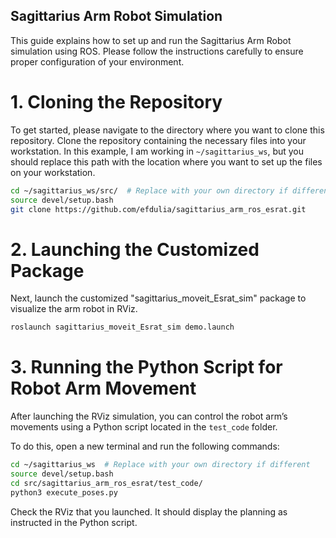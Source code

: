 ## Sagittarius Arm Robot Simulation

This guide explains how to set up and run the Sagittarius Arm Robot simulation using ROS. Please follow the instructions carefully to ensure proper configuration of your environment.

# 1. Cloning the Repository

To get started, please navigate to the directory where you want to clone this repository. Clone the repository containing the necessary files into your workstation. In this example, I am working in `~/sagittarius_ws`, but you should replace this path with the location where you want to set up the files on your workstation.

```bash
cd ~/sagittarius_ws/src/  # Replace with your own directory if different
source devel/setup.bash
git clone https://github.com/efdulia/sagittarius_arm_ros_esrat.git
```

# 2. Launching the Customized Package

Next, launch the customized "sagittarius_moveit_Esrat_sim" package to visualize the arm robot in RViz.

```bash
roslaunch sagittarius_moveit_Esrat_sim demo.launch
```

# 3. Running the Python Script for Robot Arm Movement

After launching the RViz simulation, you can control the robot arm’s movements using a Python script located in the `test_code` folder.

To do this, open a new terminal and run the following commands:

```bash
cd ~/sagittarius_ws  # Replace with your own directory if different
source devel/setup.bash
cd src/sagittarius_arm_ros_esrat/test_code/
python3 execute_poses.py
```

Check the RViz that you launched. It should display the planning as instructed in the Python script.


